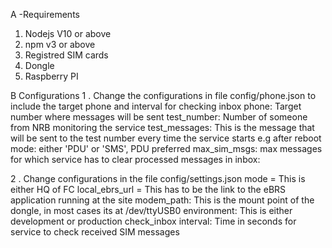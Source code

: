 A -Requirements
1. Nodejs V10 or above
2. npm v3 or above
3. Registred SIM cards
4. Dongle
5. Raspberry PI

B Configurations
1 . Change the configurations in file config/phone.json to include the target phone and interval for checking inbox
     phone: Target number where messages will be sent
     test_number: Number of someone from NRB monitoring the service
     test_messages: This is the message that will be sent to the test number every time the service starts e.g after reboot
     mode: either 'PDU' or 'SMS', PDU preferred
     max_sim_msgs: max messages for which service has to clear processed messages in inbox:
     
2 . Change configurations in the file config/settings.json 
     mode = This is either HQ of FC
     local_ebrs_url = This has to be the link to the eBRS application running at the site
     modem_path: This is the mount point of the dongle, in most cases its at /dev/ttyUSB0
     environment: This is either development or production
     check_inbox interval: Time in seconds for service to check received SIM messages
     

